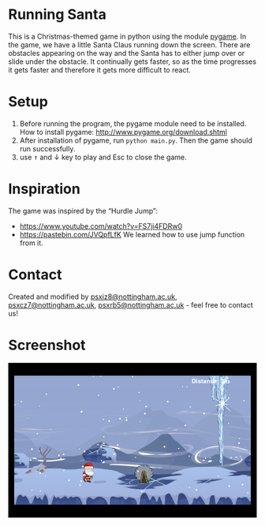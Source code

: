 # Running Santa
This is a Christmas-themed game in python using the module [pygame](http://www.pygame.org/). In the game, we have a little Santa Claus running down the screen. There are obstacles appearing on the way and the Santa has to either jump over or slide under the obstacle. It continually gets faster, so as the time progresses it gets faster and therefore it gets more difficult to react.
# Setup
1. Before running the program, the pygame module need to be installed. How to install pygame: http://www.pygame.org/download.shtml
2. After installation of pygame, run `python main.py`. Then the game should run successfully.
3. use <kbd>↑</kbd> and </kbd>↓</kbd> key to play and </kbd>Esc</kbd> to close the game.
# Inspiration
The game was inspired by the “Hurdle Jump”:
* https://www.youtube.com/watch?v=FS7ji4FDRw0
* https://pastebin.com/JVQpfLfK
We learned how to use jump function from it.
# Contact
Created and modified by psxjz8@nottingham.ac.uk, psxcz7@nottingham.ac.uk, psxrb5@nottingham.ac.uk - feel free to contact us!
# Screenshot
![](screenshot.png)